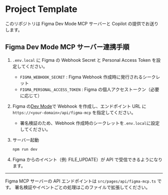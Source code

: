 # Project Template

このリポジトリは Figma Dev Mode MCP サーバーと Copilot の提供でお送りします。

## Figma Dev Mode MCP サーバー連携手順

1. `.env.local` に Figma の Webhook Secret と Personal Access Token を設定してください。

   - `FIGMA_WEBHOOK_SECRET` : Figma Webhook 作成時に発行されるシークレット
   - `FIGMA_PERSONAL_ACCESS_TOKEN` : Figma の個人アクセストークン（必要に応じて）

2. Figma の[Dev Mode](https://www.figma.com/developers/api#webhooks)で Webhook を作成し、エンドポイント URL に `https://<your-domain>/api/figma-mcp` を指定してください。

   - 署名検証のため、Webhook 作成時のシークレットを`.env.local`に設定してください。

3. サーバー起動

   ```sh
   npm run dev
   ```

4. Figma からのイベント（例: FILE_UPDATE）が API で受信できるようになります。

---

Figma MCP サーバーの API エンドポイントは `src/pages/api/figma-mcp.ts` です。
署名検証やイベントごとの処理はこのファイルで拡張してください。
